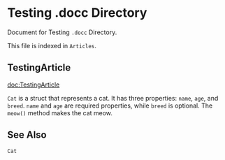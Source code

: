 #  Testing .docc Directory

Document for Testing `.docc` Directory.

This file is indexed in `Articles`.

## TestingArticle
<doc:TestingArticle>

``Cat`` is a struct that represents a cat. It has three properties: `name`, `age`, and `breed`. `name` and `age` are required properties, while `breed` is optional. The `meow()` method makes the cat meow.

## See Also
``Cat``
